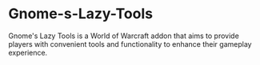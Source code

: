 # Gnome-s-Lazy-Tools
Gnome's Lazy Tools is a World of Warcraft addon that aims to provide players with convenient tools and functionality to enhance their gameplay experience. 
